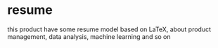 # resume
this product have some resume model based on LaTeX, about product management, data analysis, machine learning and so on

